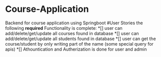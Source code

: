 # Course-Application
Backend for course application 
using Springboot
#User Stories
the following **required** Functionality is complete:
*[] user can add/delete/get/update all courses found in database
*[] user can add/delete/get/update all students found in database
*[] user can get the course/student by only writing part of the name (some special query for apis)
*[] Athountication and Autherization is done for user and admin